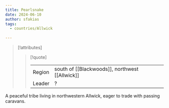 ```yaml
---
title: Pearlsnake
date: 2024-06-10
author: sfakias
tags:
  - countries/Allwick
  
---
```

> [!attributes]
> 
> > [!quote]
> >
> > | | |
> > | --- | --- |
> > | Region | south of [[Blackwoods]], northwest [[Allwick]] |
> > | Leader | ? |

A peaceful tribe living in northwestern Allwick, eager to trade with passing caravans.